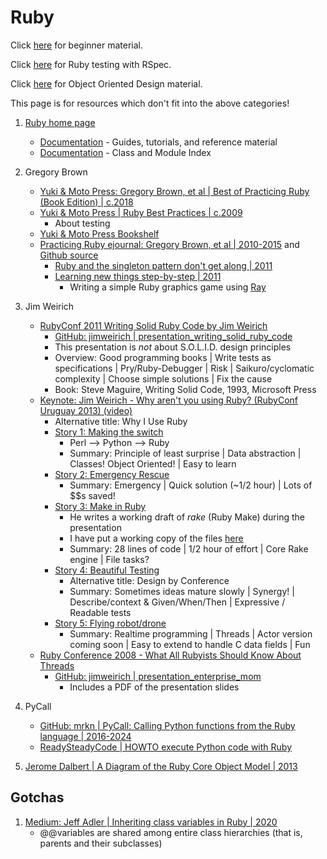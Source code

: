 # Ruby

Click [here](../coding/beginner-programming-courses.md) for beginner material.

Click [here](ruby-testing.md) for Ruby testing with RSpec.

Click [here](../coding/object-oriented-design.md) for Object Oriented Design material.


This page is for resources which don't fit into the above categories!

1. [Ruby home page](https://www.ruby-lang.org/en/)
   - [Documentation](https://www.ruby-lang.org/en/documentation/) - Guides, tutorials, and reference material
   - [Documentation](https://docs.ruby-lang.org/en/master/index.html) - Class and Module Index

1. Gregory Brown
   - [Yuki & Moto Press: Gregory Brown, et al | Best of Practicing Ruby (Book Edition) | c.2018](https://yukimotopress.github.io/practicing)
   - [Yuki & Moto Press | Ruby Best Practices | c.2009](https://yukimotopress.github.io/practices)
     * About testing
   - [Yuki & Moto Press Bookshelf](https://yukimotopress.github.io/)
   - [Practicing Ruby ejournal: Gregory Brown, et al | 2010-2015](https://practicingruby.com/) and [Github source](https://github.com/elm-city-craftworks/practicing-ruby-manuscripts)
     * [Ruby and the singleton pattern don't get along | 2011](https://practicingruby.com/articles/ruby-and-the-singleton-pattern-dont-get-along)
     * [Learning new things step-by-step | 2011](https://practicingruby.com/articles/learning-new-things-step-by-step)
       + Writing a simple Ruby graphics game using [Ray](https://mon-ouie.github.io/posts/ray_0_2.html)

1. Jim Weirich
   - [RubyConf 2011 Writing Solid Ruby Code by Jim Weirich](https://www.youtube.com/watch?v=FR95rp-9Oo4)
     * [GitHub: jimweirich | presentation_writing_solid_ruby_code](https://github.com/jimweirich/presentation_writing_solid_ruby_code)
     * This presentation is *not* about S.O.L.I.D. design principles
     * Overview: Good programming books | Write tests as specifications | Pry/Ruby-Debugger |
       Risk | Saikuro/cyclomatic complexity | Choose simple solutions | Fix the cause
     * Book: Steve Maguire, Writing Solid Code, 1993, Microsoft Press
   - [Keynote: Jim Weirich - Why aren't you using Ruby? (RubyConf Uruguay 2013) (video)](https://www.youtube.com/watch?v=0D3KfnbTdWw)
     * Alternative title: Why I Use Ruby
     * [Story 1: Making the switch](https://www.youtube.com/watch?v=0D3KfnbTdWw&t=3m47s)
       + Perl --> Python --> Ruby
       + Summary: Principle of least surprise | Data abstraction |
         Classes! Object Oriented! | Easy to learn
     * [Story 2: Emergency Rescue](https://www.youtube.com/watch?v=0D3KfnbTdWw&t=9m34s)
       + Summary: Emergency | Quick solution (~1/2 hour) | Lots of $$s saved!
     * [Story 3: Make in Ruby](https://www.youtube.com/watch?v=0D3KfnbTdWw&t=16m44s)
       + He writes a working draft of *rake* (Ruby Make) during the presentation
       + I have put a working copy of the files [here](code-examples/rake)
       + Summary: 28 lines of code | 1/2 hour of effort | Core Rake engine | File tasks?
     * [Story 4: Beautiful Testing](https://www.youtube.com/watch?v=0D3KfnbTdWw&t=28m10s)
       + Alternative title: Design by Conference
       + Summary: Sometimes ideas mature slowly | Synergy! |
         Describe/context & Given/When/Then | Expressive / Readable tests
     * [Story 5: Flying robot/drone](https://www.youtube.com/watch?v=0D3KfnbTdWw&t=37m36s)
       + Summary: Realtime programming | Threads | Actor version coming soon |
         Easy to extend to handle C data fields | Fun
   - [Ruby Conference 2008 - What All Rubyists Should Know About Threads](https://www.youtube.com/watch?v=fK-N_VxdW7g)
     * [GitHub: jimweirich | presentation_enterprise_mom](https://github.com/jimweirich/presentation_enterprise_mom)
       + Includes a PDF of the presentation slides

1. PyCall
   - [GitHub: mrkn | PyCall: Calling Python functions from the Ruby language | 2016-2024](https://github.com/mrkn/pycall.rb)
   - [ReadySteadyCode | HOWTO execute Python code with Ruby](https://readysteadycode.com/howto-execute-python-code-with-ruby)

1. [Jerome Dalbert | A Diagram of the Ruby Core Object Model | 2013](http://jeromedalbert.com/a-diagram-of-the-ruby-core-object-model/)


## Gotchas

1. [Medium: Jeff Adler | Inheriting class variables in Ruby | 2020](https://medium.com/@jeffm.adler/inheriting-class-variables-in-ruby-971f8f977884)
   - @@variables are shared among entire class hierarchies (that is, parents and their subclasses)

